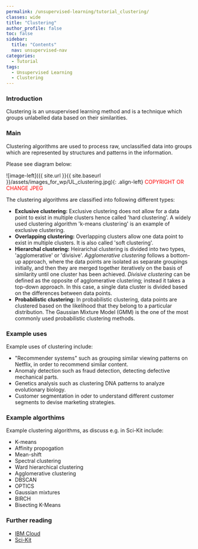 ```yaml
---
permalink: /unsupervised-learning/tutorial_clustering/
classes: wide
title: "Clustering"
author_profile: false
toc: false
sidebar:
  title: "Contents"
  nav: unsupervised-nav
categories:
  - Tutorial
tags:
  - Unsupervised Learning
  - Clustering
---
```


<h3>Introduction</h3>
Clustering is an unsupervised learning method and is a technique which groups unlabelled data based on their similarities. 

<h3>Main</h3>
Clustering algorithms are used to process raw, unclassified data into groups which are represented by structures and patterns in the information. 

Please see diagram below:

![image-left]({{ site.url }}{{ site.baseurl }}/assets/images_for_wp/UL_clustering.jpg){: .align-left}
<span style="color:red">COPYRIGHT OR CHANGE JPEG</span>

The clustering algorithms are classified into following different types:

- <b>Exclusive clustering:</b> Exclusive clustering does not allow for a data point to exist in multiple clusters hence called 'hard clustering'. A widely used clustering algorithm 'k-means clustering' is an example of exclusive clustering. 
- <b>Overlapping clustering:</b> Overlapping clusters allow one data point to exist in multiple clusters. It is also called 'soft clustering'.
- <b>Hierarchal clustering:</b> Heirarichal clustering is divided into two types, 'agglomerative' or 'divisive'. <i>Agglomerative clustering</i> follows a bottom-up approach, where the data points are isolated as separate groupings initially, and then they are merged together iteratively on the basis of similarity until one cluster has been achieved. <i>Divisive clustering</i> can be defined as the opposite of agglomerative clustering; instead it takes a top-down approach. In this case, a single data cluster is divided based on the differences between data points. 
-	<b>Probabilistic clustering:</b> In probabilistic clustering, data points are clustered based on the likelihood that they belong to a particular distribution. The Gaussian Mixture Model (GMM) is the one of the most commonly used probabilistic clustering methods.

<h3>Example uses</h3>
Example uses of clustering include:

-	"Recommender systems" such as grouping similar viewing patterns on Netflix, in order to recommend similar content.
-	Anomaly detection such as fraud detection, detecting defective mechanical parts.
-	Genetics analysis such as clustering DNA patterns to analyze evolutionary biology.
-	Customer segmentation in oder to understand different customer segments to devise marketing strategies.

<h3>Example algorthims</h3>
Example clustering algorithms, as discuss e.g. in Sci-Kit include:

- K-means
- Affinity propogation
- Mean-shift
- Spectral clustering
- Ward hierarchical clustering
- Agglomerative clustering
- DBSCAN
- OPTICS
- Gaussian mixtures
- BIRCH
- Bisecting K-Means

<h3>Further reading</h3>

- [IBM Cloud](https://www.ibm.com/cloud/learn/unsupervised-learning)
- [Sci-Kit](https://scikit-learn.org/stable/modules/clustering.html)
